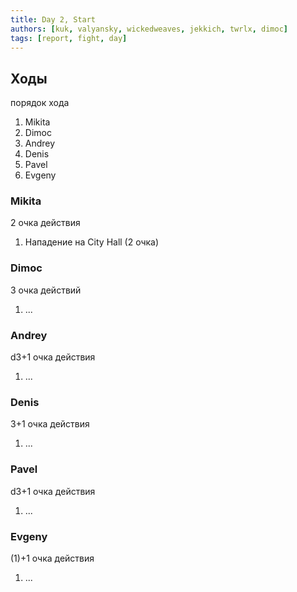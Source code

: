 ```yaml
---
title: Day 2, Start
authors: [kuk, valyansky, wickedweaves, jekkich, twrlx, dimoc]
tags: [report, fight, day]
---
```


## Ходы

порядок хода

1. Mikita
1. Dimoc
2. Andrey
3. Denis
4. Pavel
5. Evgeny

### Mikita

2 очка действия

1. Нападение на City Hall (2 очка)

### Dimoc

3 очка действий

1. ...

### Andrey

d3+1 очка действия

1. ...

### Denis

3+1 очка действия

1. ...

### Pavel

d3+1 очка действия

1. ...

### Evgeny

(1)+1 очка действия

1. ...